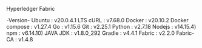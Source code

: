 Hyperledger Fabric


-Version-
Ubuntu : v20.0.4.1 LTS
cURL : v7.68.0
Docker : v20.10.2
Docker compose : v1.27.4
Go : v1.15.6
Git : v2.25.1
Python : v2.7.18
Nodejs : v14.15.4)
npm : v6.14.10)
JAVA JDK : v1.8.0_292
Gradle : v4.4.1
Fabric : v2.2.0
Fabric-CA : v1.4.8


